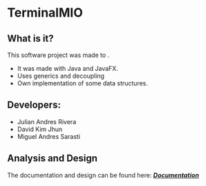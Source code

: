 # TerminalMIO
## What is it?
This software project was made to . <br>
- It was made with Java and JavaFX.
- Uses generics and decoupling
- Own implementation of some data structures.
## Developers:
- Julian Andres Rivera <br>
- David Kim Jhun<br>
- Miguel Andres Sarasti <br>
## Analysis and Design
The documentation and design can be found here: [***Documentation***](docs) <br> <br>
